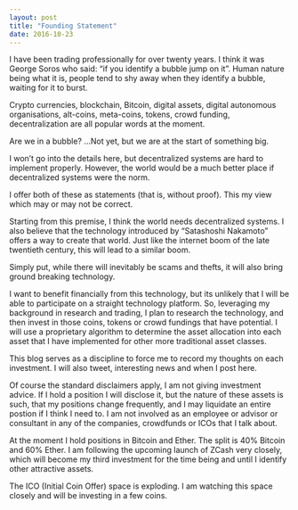 ```yaml
---
layout: post
title: "Founding Statement"
date: 2016-10-23
---
```


I have been trading professionally for over twenty years. I think it was George Soros who said: “if you identify a bubble jump on it”. Human nature being what it is, people tend to shy away when they identify a bubble, waiting for it to burst.

Crypto currencies, blockchain, Bitcoin, digital assets, digital autonomous organisations, alt-coins, meta-coins, tokens, crowd funding, decentralization are all popular words at the moment.

Are we in a bubble? …Not yet, but we are at the start of something big.

I won’t go into the details here, but decentralized systems are hard to implement properly. However, the world would be a much better place if decentralized systems were the norm.

I offer both of these as statements (that is, without proof). This my view which may or may not be correct.

Starting from this premise, I think the world needs decentralized systems. I also believe that the technology introduced by “Satashoshi Nakamoto” offers a way to create that world. Just like the internet boom of the late twentieth century, this will lead to a similar boom.

Simply put, while there will inevitably be scams and thefts, it will also bring ground breaking technology.

I want to benefit financially from this technology, but its unlikely that I will be able to participate on a straight technology platform. So, leveraging my background in research and trading, I plan to research the technology, and then invest in those coins, tokens or crowd fundings that have potential. I will use a proprietary algorithm to determine the asset allocation into each asset that I have implemented for other more traditional asset classes.

This blog serves as a discipline to force me to record my thoughts on each investment. I will also tweet, interesting news and when I post here.

Of course the standard disclaimers apply, I am not giving investment advice. If I hold a position I will disclose it, but the nature of these assets is such, that my positions change frequently, and I may liquidate an entire postion if I think I need to. I am not involved as an employee or advisor or consultant in any of the companies, crowdfunds or ICOs that I talk about.

At the moment I hold positions in Bitcoin and Ether. The split is 40% Bitcoin and 60% Ether. I am following the upcoming launch of ZCash very closely, which will become my third investment for the time being and until I identify other attractive assets.

The ICO (Initial Coin Offer) space is exploding. I am watching this space closely and will be investing in a few coins.

